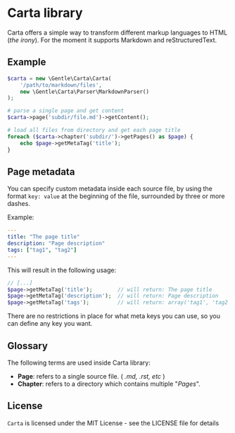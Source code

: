 # Carta library

Carta offers a simple way to transform different markup languages to HTML (*the irony*). For the moment
it supports Markdown and reStructuredText.

## Example

```php
$carta = new \Gentle\Carta\Carta(
    '/path/to/markdown/files',
    new \Gentle\Carta\Parser\MarkdownParser()
);

# parse a single page and get content
$carta->page('subdir/file.md')->getContent();

# load all files from directory and get each page title
foreach ($carta->chapter('subdir/')->getPages() as $page) {
    echo $page->getMetaTag('title');
}
```

## Page metadata

You can specify custom metadata inside each source file, by using the format `key: value` at the
beginning of the file, surrounded by three or more dashes.

Example:

 ```yaml
 ---
 title: "The page title"
 description: "Page description"
 tags: ["tag1", "tag2"]
 ---
 ```

This will result in the following usage:

 ```php
 // [...]
 $page->getMetaTag('title');        // will return: The page title
 $page->getMetaTag('description');  // will return: Page description
 $page->getMetaTag('tags');         // will return: array('tag1', 'tag2')
 ```

There are no restrictions in place for what meta keys you can use, so you can define any key you want.


## Glossary

The following terms are used inside Carta library:

 - **Page**: refers to a single source file. ( *.md, .rst, etc* )
 - **Chapter**: refers to a directory which contains multiple "*Pages*".

## License

`Carta` is licensed under the MIT License - see the LICENSE file for details
